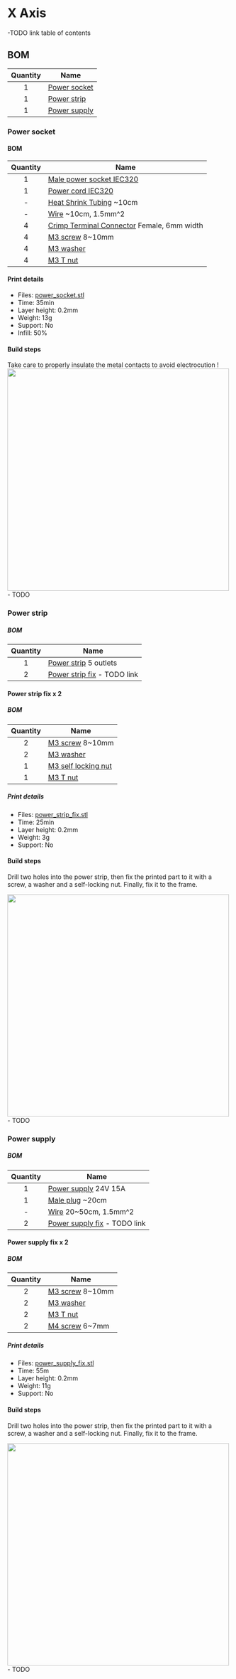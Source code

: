 # X Axis

-TODO link table of contents

## BOM
| Quantity | Name |
| :---: | --- |
| 1 | [Power socket](#) |
| 1 | [Power strip](#) |
| 1 | [Power supply](#) |

### Power socket
#### BOM
| Quantity | Name |
| :---: | --- |
| 1 | [Male power socket IEC320](../bom/bom.md) |
| 1 | [Power cord IEC320](../bom/bom.md) |
| - | [Heat Shrink Tubing](../bom/bom.md) ~10cm |
| - | [Wire](../bom/bom.md) ~10cm, 1.5mm^2 |
| 4 | [Crimp Terminal Connector](../bom/bom.md) Female, 6mm width |
| 4 | [M3 screw](../bom/bom.md) 8~10mm |
| 4 | [M3 washer](../bom/bom.md) |
| 4 | [M3 T nut](../bom/bom.md) |

#### Print details
* Files: [power_socket.stl](../../models/electronics/power_supply/power_socket.stl)
* Time: 35min
* Layer height: 0.2mm
* Weight: 13g
* Support: No
* Infill: 50%

#### Build steps
Take care to properly insulate the metal contacts to avoid electrocution !
<a href="./DSC_0020.JPG"><img src="./DSC_0020.JPG" height="500"></a> - TODO

### Power strip
##### BOM
| Quantity | Name |
| :---: | --- |
| 1 | [Power strip](../bom/bom.md) 5 outlets |
| 2 | [Power strip fix](#) - TODO link |

#### Power strip fix x 2
##### BOM
| Quantity | Name |
| :---: | --- |
| 2 | [M3 screw](../bom/bom.md) 8~10mm |
| 2 | [M3 washer](../bom/bom.md) |
| 1 | [M3 self locking nut](../bom/bom.md) |
| 1 | [M3 T nut](../bom/bom.md) |

##### Print details
* Files: [power_strip_fix.stl](../../models/electronics/power_supply/power_strip_fix.stl)
* Time: 25min
* Layer height: 0.2mm
* Weight: 3g
* Support: No

#### Build steps
Drill two holes into the power strip, then fix the printed part to it with a screw, a washer and a self-locking nut. Finally, fix it to the frame.

<a href="./DSC_0020.JPG"><img src="./DSC_0020.JPG" height="500"></a> - TODO

### Power supply
##### BOM
| Quantity | Name |
| :---: | --- |
| 1 | [Power supply](../bom/bom.md) 24V 15A |
| 1 | [Male plug](../bom/bom.md) ~20cm |
| - | [Wire](../bom/bom.md) 20~50cm, 1.5mm^2 |
| 2 | [Power supply fix](#) - TODO link |

#### Power supply fix x 2
##### BOM
| Quantity | Name |
| :---: | --- |
| 2 | [M3 screw](../bom/bom.md) 8~10mm |
| 2 | [M3 washer](../bom/bom.md) |
| 2 | [M3 T nut](../bom/bom.md) |
| 2 | [M4 screw](../bom/bom.md) 6~7mm |

##### Print details
* Files: [power_supply_fix.stl](../../models/electronics/power_supply/power_supply_fix.stl)
* Time: 55m
* Layer height: 0.2mm
* Weight: 11g
* Support: No

#### Build steps
Drill two holes into the power strip, then fix the printed part to it with a screw, a washer and a self-locking nut. Finally, fix it to the frame.

<a href="./DSC_0020.JPG"><img src="./DSC_0020.JPG" height="500"></a> - TODO
